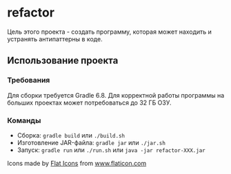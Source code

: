# refactor

Цель этого проекта - создать программу, которая может находить и устранять антипаттерны в коде.


## Использование проекта
### Требования
Для сборки требуется Gradle 6.8.
Для корректной работы программы на больших проектах может потребоваться до 32 ГБ ОЗУ.
### Команды
* Сборка: `gradle build` или `./build.sh`
* Изготовление JAR-файла: `gradle jar` или `./jar.sh`
* Запуск: `gradle run` или `./run.sh` или `java -jar refactor-XXX.jar`


Icons made by <a href="https://www.flaticon.com/authors/flat-icons" title="Flat Icons">Flat Icons</a> from <a href="https://www.flaticon.com/" title="Flaticon"> www.flaticon.com </a>
